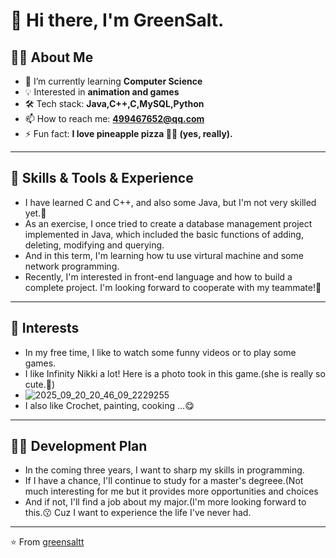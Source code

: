 # 👋 Hi there, I'm GreenSalt.  

## 👨‍💻 About Me
- 🌱 I’m currently learning **Computer Science**
- 💡 Interested in **animation and games**
- 🛠️ Tech stack: **Java,C++,C,MySQL,Python**
- 📫 How to reach me: **499467652@qq.com**
- ⚡ Fun fact: **I love pineapple pizza 🍍🍕 (yes, really).**

---

## 🚀 Skills & Tools & Experience
<!-- 可以添加徽章，比如来自 https://shields.io -->
- I have learned C and C++, and also some Java, but I'm not very skilled yet.🤧
- As an exercise, I once tried to create a database management project implemented in Java, which included the basic functions of adding, deleting, modifying and querying. 
- And in this term, I'm learning how tu use virtural machine and some network programming.
- Recently, I'm interested in front-end language and how to build a complete project. I'm looking forward to cooperate with my teammate!🤩
---

## 🥰 Interests
- In my free time, I like to watch some funny videos or to play some games.
- I like Infinity Nikki a lot! Here is a photo took in this game.(she is really so cute.🥳)
- ![2025_09_20_20_46_09_2229255](https://github.com/user-attachments/assets/e77efcfc-945d-458a-8d84-0d25a20c83d7) 
- I also like Crochet, painting, cooking ...😋
---


## 👩‍💻 Development Plan
- In the coming three years, I want to sharp my skills in programming.
- If I have a chance, I'll continue to study for a master's degreee.(Not much interesting for me but it provides more opportunities and choices
- And if not, I'll find a job about my major.(I'm more looking forward to this.😗 Cuz I want to experience the life I've never had.
---



⭐️ From [greensaltt](https://github.com/greensaltt)